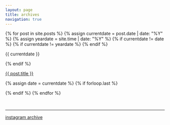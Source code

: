 ```yaml
---
layout: page
title: archives
navigation: true
---
```



<section class="post wrapper">
{% for post in site.posts %}
  {% assign currentdate = post.date | date: "%Y" %}
  {% assign yeardate = site.time | date: "%Y" %}
  {% if currentdate != date %}
  {% if currentdate != yeardate %}
  <!--/posts-archive-->
  {% endif %}
<p class="post-year">{{ currentdate }}</p>
  {% endif %}
  <div class="title">
    <a href="{{ post.url | relative_url }}">

  <span class="page-title">  {{ post.title }} </span>
    </a>
</div>
  {% assign date = currentdate %}
  {% if forloop.last %}

  {% endif %}
{% endfor %}
<!--/posts-->
</section>

<br>
<hr>
<a href="https://puppycodesarchive.nyc3.cdn.digitaloceanspaces.com">instagram archive</a>

